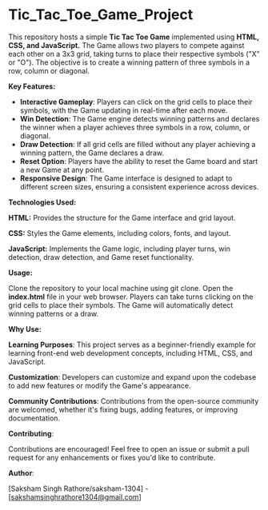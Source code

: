 # Tic_Tac_Toe_Game_Project
<p>This repository hosts a simple <b>Tic Tac Toe Game</b> implemented using <b>HTML, CSS, and JavaScript.</b> The Game allows two players to compete against each other on a 3x3 grid, taking turns to place their respective symbols ("X" or "O"). The objective is to create a winning pattern of three symbols in a row, column or diagonal.</p>
<p><b>Key Features:</b></p>
<ul>
<li><b>Interactive Gameplay</b>: Players can click on the grid cells to place their symbols, with the Game updating in real-time after each move.</li>

<li><b>Win Detection</b>: The Game engine detects winning patterns and declares the winner when a player achieves three symbols in a row, column, or diagonal.</li>

<li><b>Draw Detection</b>: If all grid cells are filled without any player achieving a winning pattern, the Game declares a draw.</li>

<li><b>Reset Option</b>: Players have the ability to reset the Game board and start a new Game at any point.</li>

<li><b>Responsive Design</b>: The Game interface is designed to adapt to different screen sizes, ensuring a consistent experience across devices.</li></ul>

<b>Technologies Used:</b>

<b>HTML:</b> Provides the structure for the Game interface and grid layout.

<b>CSS:</b> Styles the Game elements, including colors, fonts, and layout.

<b>JavaScript:</b> Implements the Game logic, including player turns, win detection, draw detection, and Game reset functionality.

<b>Usage:</b>

Clone the repository to your local machine using git clone.
Open the <b>index.html</b> file in your web browser.
Players can take turns clicking on the grid cells to place their symbols.
The Game will automatically detect winning patterns or a draw.

<b>Why Use:</b>

<b>Learning Purposes</b>: This project serves as a beginner-friendly example for learning front-end web development concepts, including HTML, CSS, and JavaScript.

<b>Customization</b>: Developers can customize and expand upon the codebase to add new features or modify the Game's appearance.

<b>Community Contributions</b>: Contributions from the open-source community are welcomed, whether it's fixing bugs, adding features, or improving documentation.

<b>Contributing</b>:

Contributions are encouraged! Feel free to open an issue or submit a pull request for any enhancements or fixes you'd like to contribute.

<b>Author</b>:

[Saksham Singh Rathore/saksham-1304] - [sakshamsinghrathore1304@gmail.com]




